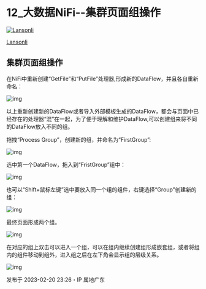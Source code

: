 # 12_大数据NiFi--集群页面组操作

[![Lansonli](https://picx.zhimg.com/v2-a21621b28f2fb5ef77d23387fdced39e_l.jpg?source=172ae18b)](https://www.zhihu.com/people/lanson-92-34)

[Lansonli](https://www.zhihu.com/people/lanson-92-34)



## **集群页面组操作**

在NiFi中重新创建“GetFile”和“PutFile”处理器,形成新的DataFlow，并且各自重新命名：

![img](https://pic1.zhimg.com/80/v2-227fa680681a09becae9083a7ea66f00_1440w.webp)

以上重新创建新的DataFlow或者导入外部模板生成的DataFlow，都会与页面中已经存在的处理器“混”在一起，为了便于理解和维护DataFlow,可以创建组来将不同的DataFlow放入不同的组。

拖拽“Process Group”，创建新的组，并命名为“FirstGroup”:

![img](https://pic3.zhimg.com/80/v2-bdaa18ba45b58a8359347953075a2d5a_1440w.webp)

选中第一个DataFlow，拖入到“FristGroup”组中：

![img](https://pic2.zhimg.com/80/v2-f4d2a171d8adcb4bf60250dea87fc501_1440w.webp)

也可以“Shift+鼠标左键”选中要放入同一个组的组件，右键选择“Group”创建新的组：

![img](https://pic1.zhimg.com/80/v2-9faff56980cd3cd84e21d9c09795a370_1440w.webp)

最终页面形成两个组。

![img](https://pic3.zhimg.com/80/v2-8894a8fa91781b724f89249ac5576fca_1440w.webp)

在对应的组上双击可以进入一个组，可以在组内继续创建组形成嵌套组，或者将组内的组件移动到组外，进入组之后在左下角会显示组的层级关系。

![img](https://pic4.zhimg.com/80/v2-6bf6646e86574c0bf78310aaa286ba2f_1440w.webp)

发布于 2023-02-20 23:26・IP 属地广东